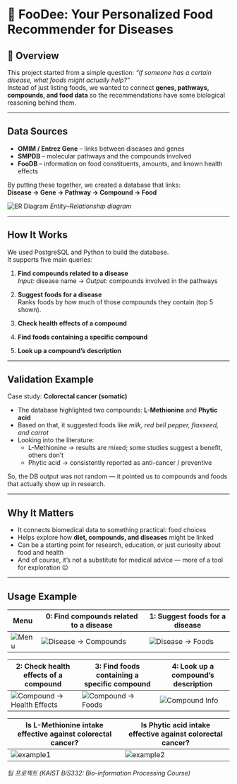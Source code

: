 # 🍎 FooDee: Your Personalized Food Recommender for Diseases

## 📌 Overview
This project started from a simple question: *“If someone has a certain disease, what foods might actually help?”*  
Instead of just listing foods, we wanted to connect **genes, pathways, compounds, and food data** so the recommendations have some biological reasoning behind them.

---

## Data Sources
- **OMIM / Entrez Gene** – links between diseases and genes  
- **SMPDB** – molecular pathways and the compounds involved  
- **FooDB** – information on food constituents, amounts, and known health effects

By putting these together, we created a database that links:  
**Disease → Gene → Pathway → Compound → Food**

![ER Diagram](https://github.com/user-attachments/assets/79c49ac2-96b4-42fc-a611-ac3c6ee401f8)
*Entity–Relationship diagram*

---

## How It Works
We used PostgreSQL and Python to build the database.  
It supports five main queries:
1. **Find compounds related to a disease**  
   *Input:* disease name → *Output:* compounds involved in the pathways  

2. **Suggest foods for a disease**  
   Ranks foods by how much of those compounds they contain (top 5 shown).  

3. **Check health effects of a compound**  

4. **Find foods containing a specific compound**  

5. **Look up a compound’s description**  

---

## Validation Example
Case study: **Colorectal cancer (somatic)**  
- The database highlighted two compounds: **L-Methionine** and **Phytic acid**  
- Based on that, it suggested foods like *milk, red bell pepper, flaxseed, and carrot*  
- Looking into the literature:  
  - L-Methionine → results are mixed; some studies suggest a benefit, others don’t  
  - Phytic acid → consistently reported as anti-cancer / preventive  

So, the DB output was not random — it pointed us to compounds and foods that actually show up in research.

---

## Why It Matters
- It connects biomedical data to something practical: food choices  
- Helps explore how **diet, compounds, and diseases** might be linked  
- Can be a starting point for research, education, or just curiosity about food and health  
- And of course, it’s not a substitute for medical advice — more of a tool for exploration 😉

---

## Usage Example
| Menu | 0: Find compounds related to a disease | 1: Suggest foods for a disease |
|------|---------------------|-----------------|
| ![Menu](https://github.com/user-attachments/assets/b5fa8895-19c0-4587-b877-3cff65dba49b) | ![Disease → Compounds](https://github.com/user-attachments/assets/41659cd4-b9a4-46f6-8151-74afa9b736e8) | ![Disease → Foods](https://github.com/user-attachments/assets/b4e64ec5-7ef5-435c-8efe-98448909dce0) |

| 2: Check health effects of a compound | 3: Find foods containing a specific compound | 4: Look up a compound’s description |
|----------------------------|------------------|---------------|
| ![Compound → Health Effects](https://github.com/user-attachments/assets/2b6c2004-7595-4b9f-bf74-c09d5545b125) | ![Compound → Foods](https://github.com/user-attachments/assets/54e15cae-6eb8-45db-ac27-87da5640dc3a) | ![Compound Info](https://github.com/user-attachments/assets/79c76595-c035-47b3-be57-7a5aca8d5e2d) |


| Is L-Methionine intake effective against colorectal cancer? | Is Phytic acid intake effective against colorectal cancer? |
|---------------|---------------------|
| ![example1](https://github.com/user-attachments/assets/e00f35f6-e14c-4d38-8097-aaef5a40c931) | ![example2](https://github.com/user-attachments/assets/0db912a4-f833-4518-a434-1b47bcfd2093) |

*팀 프로젝트 (KAIST BiS332: Bio-information Processing Course)*
